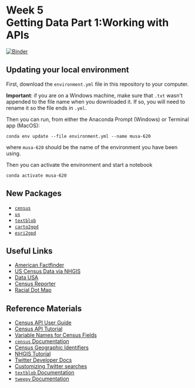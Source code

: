 # Week 5<br>Getting Data Part 1:Working with APIs

[![Binder](https://mybinder.org/badge_logo.svg)](https://mybinder.org/v2/gh/MUSA-620-Fall-2019/week-5/master?filepath=lecture-5.ipynb)

## Updating your local environment

First, download the `environment.yml` file in this repository to your computer.

**Important**: if you are on a Windows machine, make sure that `.txt` wasn't appended to the file name when you downloaded it. If so, you will need to rename it so the file ends in `.yml`.

Then you can run, from either the Anaconda Prompt (Windows) or Terminal app (MacOS):

```
conda env update --file environment.yml --name musa-620
```

where `musa-620` should be the name of the environment you have been using.

Then you can activate the environment and start a notebook

```
conda activate musa-620
```

## New Packages

- [`census`](https://github.com/datamade/census)
- [`us`](https://github.com/unitedstates/python-us)
- [`textblob`](https://github.com/sloria/textblob)
- [`carto2gpd`](https://github.com/PhiladelphiaController/carto2gpd)
- [`esri2gpd`](https://github.com/PhiladelphiaController/esri2gpd)

## Useful Links

- [American Factfinder](https://factfinder.census.gov)
- [US Census Data via NHGIS](https://www.nhgis.org/)
- [Data USA](https://datausa.io/)
- [Census Reporter](https://censusreporter.org/)
- [Racial Dot Map](https://demographics.coopercenter.org/Racial-Dot-Map)

## Reference Materials

- [Census API User Guide](https://www.census.gov/data/developers/guidance/api-user-guide.html)
- [Census API Tutorial](https://www.census.gov/content/dam/Census/programs-surveys/acs/guidance/training-presentations/20180614_API.pdf)
- [Variable Names for Census Fields](https://api.census.gov/data.html)
- [`census` Documentation](https://github.com/datamade/census/blob/master/README.rst)
- [Census Geographic Identifiers](https://www.census.gov/geo/reference/geoidentifiers.html)
- [NHGIS Tutorial](https://www.nhgis.org/sites/www.nhgis.org/files/using_the_nhgis_data_finder.pdf)
- [Twitter Developer Docs](https://developer.twitter.com/en/docs/basics/getting-started)
- [Customizing Twitter searches](https://developer.twitter.com/en/docs/tweets/rules-and-filtering/overview/standard-operators)
- [`textblob` Documentation](https://textblob.readthedocs.io/)
- [`tweepy` Documentation](https://tweepy.readthedocs.io/)

